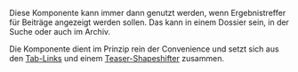 Diese Komponente kann immer dann genutzt werden, wenn Ergebnistreffer für Beiträge angezeigt werden sollen. Das kann in einem Dossier sein, in der Suche oder auch im Archiv.

Die Komponente dient im Prinzip rein der Convenience und setzt sich aus den [Tab-Links](#tab-links) und einem [Teaser-Shapeshifter](#teaser-shapeshifter) zusammen. 